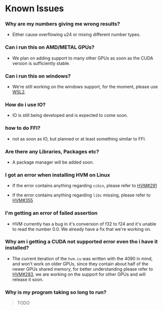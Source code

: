 # Known Issues

### Why are my numbers giving me wrong results?
- Either cause overflowing u24 or mixing different number types.

### Can i run this on AMD/METAL GPUs?
- We plan on adding support to many other GPUs as soon as the CUDA version is sufficiently stable.


### Can i run this on windows?
- We're still working on the windows support, for the moment, please use [WSL2](https://learn.microsoft.com/en-us/windows/wsl/install). 

### How do i use IO?
- IO is still being developed and is expected to come soon.

### how to do FFI?
- not as soon as IO, but planned or at least something similar to FFI.

### Are there any Libraries, Packages etc?
- A package manager will be added soon.

### I got an error when installing HVM on Linux
- If the error contains anything regarding `ccbin`, please refer to [HVM#291](https://github.com/HigherOrderCO/HVM/issues/291)

- If the error contains anything regarding `libc` missing, please refer to [HVM#355](https://github.com/HigherOrderCO/Bend/issues/355)

### I'm getting an error of failed assertion
- HVM currently has a bug in it's conversion of f32 to f24 and it's unable to read the number 0.0. We already have a fix that we're working on.

### Why am i getting a CUDA not supported error even tho i have it installed?
- The current iteration of the `hvm.cu` was written with the 4090 in mind, and won't work on older GPUs, since they contain about half of the newer GPUs shared memory, for better understanding please refer to [HVM#283](https://github.com/HigherOrderCO/HVM/issues/283), we are working on the support for other GPUs and will release it soon.

### Why is my program taking so long to run?
> TODO

